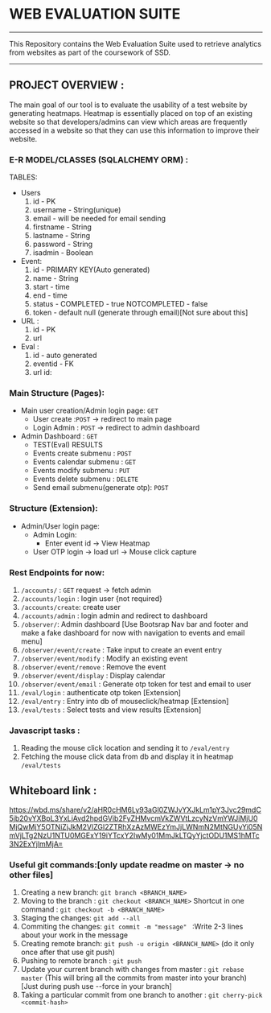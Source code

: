 # WEB EVALUATION SUITE
<hr>
This Repository contains the Web Evaluation Suite used to retrieve analytics from websites as part of the coursework of SSD.
<hr>

## PROJECT OVERVIEW :
The main goal of our tool is to evaluate the usability of a test website by generating heatmaps. 
Heatmap is essentially placed on top of an existing website so that developers/admins can view which areas are frequently accessed in a website so that they can use this information to improve their website.

### E-R MODEL/CLASSES (SQLALCHEMY ORM) :
TABLES:
* Users
    1. id - PK
    2. username - String(unique)
    3. email - will be needed for email sending
    4. firstname - String
    5. lastname - String
    6. password - String
    7. isadmin - Boolean
* Event:
    1. id - PRIMARY KEY(Auto generated)
    2. name - String
    3. start - time
    4. end - time
    5. status - COMPLETED - true NOTCOMPLETED - false
    6. token - default null (generate through email)[Not sure about this]
* URL :
    1. id - PK
    2. url
* Eval :
    1. id - auto generated
    2. eventid - FK
    3. url id:
### Main Structure (Pages):
* Main user creation/Admin login page: `GET`
    * User create :`POST`   -> redirect to main page
    * Login Admin : `POST`  -> redirect to admin dashboard
* Admin Dashboard : `GET`
    * TEST(Eval) RESULTS
    * Events create submenu : `POST`
    * Events calendar submenu : `GET`
    * Events modify submenu : `PUT`
    * Events delete submenu : `DELETE`
    * Send email submenu(generate otp): `POST`
### Structure (Extension):
* Admin/User login page:
    * Admin Login:
        * Enter event id -> View Heatmap
    * User OTP login -> load url -> Mouse click capture
### Rest Endpoints for now:

1. `/accounts/` : `GET` request -> fetch admin 
2. `/accounts/login` : login user {not required}
3. `/accounts/create`: create user
4. `/accounts/admin` : login admin and redirect to dashboard
5. `/observer/`: Admin dashboard [Use Bootsrap Nav bar and footer and make a fake dashboard for now with navigation to events and email menu]
6. `/observer/event/create` : Take input to create an event entry
7. `/observer/event/modify` : Modify an existing event
8. `/observer/event/remove` : Remove the event
9. `/observer/event/display` : Display calendar
10. `/observer/event/email` : Generate otp token for test and email to user
11. `/eval/login` : authenticate otp token [Extension]
12. `/eval/entry` : Entry into db of mouseclick/heatmap [Extension]
13. `/eval/tests` : Select tests and view results [Extension]
### Javascript tasks :
1. Reading the mouse click location and sending it to `/eval/entry`
2. Fetching the mouse click data from db and display it in heatmap `/eval/tests`

## Whiteboard link : 
https://wbd.ms/share/v2/aHR0cHM6Ly93aGl0ZWJvYXJkLm1pY3Jvc29mdC5jb20vYXBpL3YxLjAvd2hpdGVib2FyZHMvcmVkZWVtLzcyNzVmYWJiMjU0MjQwMjY5OTNiZjJkM2VlZGI2ZTRhXzAzMWEzYmJjLWNmN2MtNGUyYi05NmVjLTg2NzU1NTU0MGExY19iYTcxY2IwMy01MmJkLTQyYjctODU1MS1hMTc3N2ExYjlmMjA=

### Useful git commands:[only update readme on master -> no other files]
1. Creating a new branch: `git branch <BRANCH_NAME>`
2. Moving to the branch : `git checkout <BRANCH_NAME>` Shortcut in one command : `git checkout -b <BRANCH_NAME>`
3. Staging the changes: `git add --all`
4. Commiting the changes: `git commit -m "message" ` :Write 2-3 lines about your work in the message
5. Creating remote branch: `git push -u origin <BRANCH_NAME>` (do it only once after that use git push)
6. Pushing to remote branch : `git push`
7. Update your current branch with changes from master : `git rebase master` (This will bring all the commits from master into your branch)[Just during push use --force in your branch]
8. Taking a particular commit from one branch to another : `git cherry-pick <commit-hash>`
